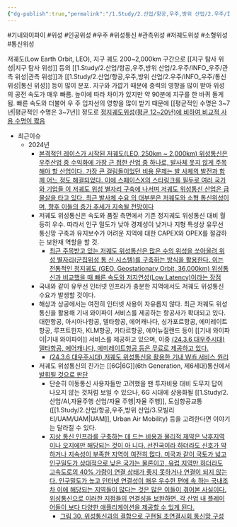 ```yaml
---
{"dg-publish":true,"permalink":"/1.Study/2.산업/항공,우주,방위 산업/2.우주/INFO_우주/저궤도 위성/","created":"2024-11-20T21:02:29.524+09:00","updated":"2025-06-03T20:07:21.972+09:00"}
---
```


#기내와이파이 #위성 #인공위성 #우주 #위성통신 #관측위성 #저궤도위성 #소형위성 #통신위성 


저궤도(Low Earth Orbit, LEO), 지구 궤도 200~2,000km 구간으로 [[지구 탐사 위성\|지구 탐사 위성]] 등의 [[1.Study/2.산업/항공,우주,방위 산업/2.우주/INFO_우주/관측 위성\|관측 위성]]과 [[1.Study/2.산업/항공,우주,방위 산업/2.우주/INFO_우주/통신 위성\|통신 위성]] 등이 많이 분포. 지구와 가깝기 때문에 중력의 영향을 많이 받아 위성의 공전 속도가 매우 빠름. 높이에 따라 차이가 있지만 약 90분에 지구를 한 바퀴 돌게 됨. 빠른 속도와 더불어 우 주 입자선의 영향을 많이 받기 때문에 [[평균적인 수명은 3~7년\|평균적인 수명은 3~7년]] 정도로 [정지궤도위성(평균 12~20년)에 비하여 비교적 사용 수명이 짧음](★%2011.7_국내%20우주%20발사체%20제조시장%20분석.pdf#page=34&selection=133,0,266,2&color=yellow)

- 최근이슈
	- 2024년
		- [본격적인 레이스가 시작된 저궤도(LEO, 250km ~ 2,000km) 위성통신은 우주산업 중 수익화에 가장 근 접한 산업 중 하나로, 발사체 못지 않게 주목해야 할 산업이다. 가장 큰 걸림돌이었던 비용 문제는 발 사체의 발전과 함께 어느 정도 해결되었다. 이에 스페이스X의 스타링크를 필두로 여러 국가와 기업들 이 저궤도 위성 별자리 구축에 나서며 저궤도 위성통신 산업은 급물살을 타고 있다. 최근 발사체 수요 의 대부분은 저궤도와 소형 통신위성이며, 향후 이들의 증가 추세가 지속될 전망이다](★%201.17_이미%20불붙은%20도화선.pdf#page=18&selection=30,0,173,0&color=yellow)
		- 저궤도 위성통신은 속도와 품질 측면에서 기존 정지궤도 위성통신 대비 월등히 우수. 따라서 인구 밀도가 낮아 경제성이 낮거나 지형 특성상 유무선 통신망 구축과 유지보수가 어려운 지역에 대한 CAPEX와 OPEX를 절감하는 보완재 역할을 할 것. 
			- [최근 주목받고 있는 저궤도 위성통신은 많은 수의 위성을 쏘아올려 위성 별자리(군집위성 통 신 시스템)를 구축하는 방식을 활용한다. 이는 전통적인 정지궤도 (GEO, Geostationary Orbit, 36,000km) 위성통신과 비교했을 때 빠른 속도와 저지연성(Low Latency)이라는 장점](★%201.17_이미%20불붙은%20도화선.pdf#page=18&selection=205,0,275,2&color=yellow)
		- 국내와 같이 유무선 인터넷 인프라가 충분한 지역에서도 저궤도 위성통신 수요가 발생할 것이다. 
		- 해상과 상공에서는 여전히 인터넷 사용이 자유롭지 않다. 최근 저궤도 위성통신을 활용해 기내 와이파이 서비스를 제공하는 항공사가 확대되고 있다. 대한항공, 아시아나항공, 델타항공, 에어캐나다, 싱가포르항공, 에미레이트 항공, 루프트한자, KLM항공, 카타르항공, 에어뉴질랜드 등이 [[기내 와이파이\|기내 와이파이]] 서비스를 제공하고 있으며, 이중 [(24.3.6 대우주시대) 델타항공, 에어캐나다, 에미레이트항공 등은 무료로 제공하고 있다.](3.6_대우주시대.pdf#page=10&selection=48,1,251,1&color=yellow)
			- [(24.3.6 대우주시대) 저궤도 위성통신을 활용한 기내 Wifi 서비스 원리](3.6_대우주시대.pdf#page=11&selection=34,0,46,2&color=yellow)
		- 저궤도 위성통신의 진가는 [[6G\|6G]](6th Generation, 제6세대)통신에서 [발휘될 것으로 판단](★%201.17_이미%20불붙은%20도화선.pdf#page=22&selection=34,0,56,2&color=yellow)
			-  단순히 이동통신 사용자들만 고려했을 땐 투자비용 대비 도무지 답이 나오지 않는 것처럼 보일 수 있으나, 6G 시대에 상용화될 [[1.Study/2.산업/AI,자율주행 산업/자율 주행\|자율 주행]], 도심항공교통([[1.Study/2.산업/항공,우주,방위 산업/3.모빌리티/UAM/UAM\|UAM]], Urban Air Mobility) 등을 고려한다면 이야기는 달라질 수 있다.
			- [지상 통신 인프라를 구축하는 데 드는 비용과 물리적 제약은 낙후지역이나 오지에만 해당되는 것이 아 니다. 선진국이라 하더라도 신호가 약하거나 지속성이 부족한 지역이 여전히 많다. 미국과 같이 국토가 넓고 인구밀도가 상대적으로 낮은 국가는 물론이고, 유럽 지역만 하더라도 고속도로의 40% 가량이 연결 상태가 좋지 못하거나 연결이 되지 않는다. 인구밀도가 높고 인터넷 연결성이 매우 우수한 편에 속 하는 국내조차 이에 해당되는 지역들이 많다는 것은 많은 이들이 겪어본 사실이다. 위성통신으로 이러한 지점들의 연결성을 보완하면, 각 산업 내 플레이어들이 보다 다양한 애플리케이션을 제공할 수 있게 된다.](★%201.17_이미%20불붙은%20도화선.pdf#page=22&selection=188,0,361,0&color=yellow)
				- [그림 30. 위성통신과의 결합으로 구현될 초연결사회 통신망 구성](★%201.17_이미%20불붙은%20도화선.pdf#page=23&selection=20,0,35,2&color=yellow)